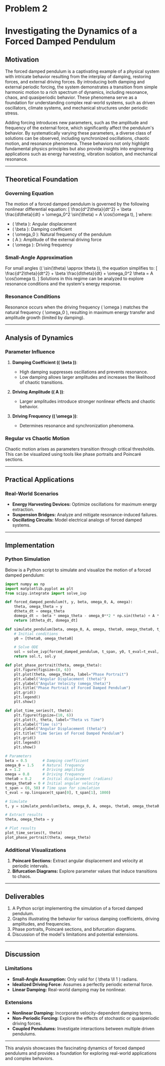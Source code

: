 # Problem 2

# Investigating the Dynamics of a Forced Damped Pendulum

## Motivation
The forced damped pendulum is a captivating example of a physical system with intricate behavior resulting from the interplay of damping, restoring forces, and external driving forces. By introducing both damping and external periodic forcing, the system demonstrates a transition from simple harmonic motion to a rich spectrum of dynamics, including resonance, chaos, and quasiperiodic behavior. These phenomena serve as a foundation for understanding complex real-world systems, such as driven oscillators, climate systems, and mechanical structures under periodic stress.

Adding forcing introduces new parameters, such as the amplitude and frequency of the external force, which significantly affect the pendulum's behavior. By systematically varying these parameters, a diverse class of solutions can be observed, including synchronized oscillations, chaotic motion, and resonance phenomena. These behaviors not only highlight fundamental physics principles but also provide insights into engineering applications such as energy harvesting, vibration isolation, and mechanical resonance.

---

## Theoretical Foundation

### Governing Equation
The motion of a forced damped pendulum is governed by the following nonlinear differential equation:
\[
\frac{d^2\theta}{dt^2} + \beta \frac{d\theta}{dt} + \omega_0^2 \sin(\theta) = A \cos(\omega t),
\]
where:
- \( \theta \): Angular displacement
- \( \beta \): Damping coefficient
- \( \omega_0 \): Natural frequency of the pendulum
- \( A \): Amplitude of the external driving force
- \( \omega \): Driving frequency

### Small-Angle Approximation
For small angles (\( \sin(\theta) \approx \theta \)), the equation simplifies to:
\[
\frac{d^2\theta}{dt^2} + \beta \frac{d\theta}{dt} + \omega_0^2 \theta = A \cos(\omega t).
\]
Solutions in this regime can be analyzed to explore resonance conditions and the system's energy response.

### Resonance Conditions
Resonance occurs when the driving frequency \( \omega \) matches the natural frequency \( \omega_0 \), resulting in maximum energy transfer and amplitude growth (limited by damping).

---

## Analysis of Dynamics

### Parameter Influence
1. **Damping Coefficient (\( \beta \))**:
   - High damping suppresses oscillations and prevents resonance.
   - Low damping allows larger amplitudes and increases the likelihood of chaotic transitions.

2. **Driving Amplitude (\( A \))**:
   - Larger amplitudes introduce stronger nonlinear effects and chaotic behavior.

3. **Driving Frequency (\( \omega \))**:
   - Determines resonance and synchronization phenomena.

### Regular vs Chaotic Motion
Chaotic motion arises as parameters transition through critical thresholds. This can be visualized using tools like phase portraits and Poincaré sections.

---

## Practical Applications

### Real-World Scenarios
- **Energy Harvesting Devices:** Optimize oscillations for maximum energy extraction.
- **Suspension Bridges:** Analyze and mitigate resonance-induced failures.
- **Oscillating Circuits:** Model electrical analogs of forced damped systems.

---

## Implementation

### Python Simulation
Below is a Python script to simulate and visualize the motion of a forced damped pendulum:

```python
import numpy as np
import matplotlib.pyplot as plt
from scipy.integrate import solve_ivp

def forced_damped_pendulum(t, y, beta, omega_0, A, omega):
    theta, omega_theta = y
    dtheta_dt = omega_theta
    domega_dt = -beta * omega_theta - omega_0**2 * np.sin(theta) + A * np.cos(omega * t)
    return [dtheta_dt, domega_dt]

def simulate_pendulum(beta, omega_0, A, omega, theta0, omega_theta0, t_span, t_eval):
    # Initial conditions
    y0 = [theta0, omega_theta0]

    # Solve ODE
    sol = solve_ivp(forced_damped_pendulum, t_span, y0, t_eval=t_eval, args=(beta, omega_0, A, omega))
    return sol.t, sol.y

def plot_phase_portrait(theta, omega_theta):
    plt.figure(figsize=(8, 6))
    plt.plot(theta, omega_theta, label="Phase Portrait")
    plt.xlabel("Angular Displacement (theta)")
    plt.ylabel("Angular Velocity (omega_theta)")
    plt.title("Phase Portrait of Forced Damped Pendulum")
    plt.grid()
    plt.legend()
    plt.show()

def plot_time_series(t, theta):
    plt.figure(figsize=(10, 6))
    plt.plot(t, theta, label="Theta vs Time")
    plt.xlabel("Time (s)")
    plt.ylabel("Angular Displacement (theta)")
    plt.title("Time Series of Forced Damped Pendulum")
    plt.grid()
    plt.legend()
    plt.show()

# Parameters
beta = 0.5       # Damping coefficient
omega_0 = 1.5    # Natural frequency
A = 1.2          # Driving amplitude
omega = 0.8      # Driving frequency
theta0 = 0.2     # Initial displacement (radians)
omega_theta0 = 0 # Initial angular velocity
t_span = (0, 50) # Time span for simulation
t_eval = np.linspace(t_span[0], t_span[1], 1000)

# Simulate
t, y = simulate_pendulum(beta, omega_0, A, omega, theta0, omega_theta0, t_span, t_eval)

# Extract results
theta, omega_theta = y

# Plot results
plot_time_series(t, theta)
plot_phase_portrait(theta, omega_theta)
```

### Additional Visualizations
1. **Poincaré Sections:** Extract angular displacement and velocity at periodic intervals.
2. **Bifurcation Diagrams:** Explore parameter values that induce transitions to chaos.

---

## Deliverables
1. A Python script implementing the simulation of a forced damped pendulum.
2. Graphs illustrating the behavior for various damping coefficients, driving amplitudes, and frequencies.
3. Phase portraits, Poincaré sections, and bifurcation diagrams.
4. Discussion of the model's limitations and potential extensions.

---

## Discussion

### Limitations
- **Small-Angle Assumption:** Only valid for \( \theta \ll 1 \) radians.
- **Idealized Driving Force:** Assumes a perfectly periodic external force.
- **Linear Damping:** Real-world damping may be nonlinear.

### Extensions
- **Nonlinear Damping:** Incorporate velocity-dependent damping terms.
- **Non-Periodic Forcing:** Explore the effects of stochastic or quasiperiodic driving forces.
- **Coupled Pendulums:** Investigate interactions between multiple driven pendulums.

---

This analysis showcases the fascinating dynamics of forced damped pendulums and provides a foundation for exploring real-world applications and complex behaviors.
